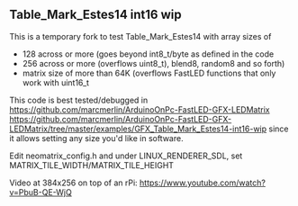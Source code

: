 Table_Mark_Estes14 int16 wip
----------------------------
This is a temporary fork to test Table_Mark_Estes14 with array sizes of
- 128 across or more (goes beyond int8_t/byte as defined in the code
- 256 across or more (overflows uint8_t), blend8, random8 and so forth)
- matrix size of more than 64K (overflows FastLED functions that only work with uint16_t

This code is best tested/debugged in 
https://github.com/marcmerlin/ArduinoOnPc-FastLED-GFX-LEDMatrix
https://github.com/marcmerlin/ArduinoOnPc-FastLED-GFX-LEDMatrix/tree/master/examples/GFX_Table_Mark_Estes14-int16-wip
since it allows setting any size you'd like in software.

Edit neomatrix_config.h and under LINUX_RENDERER_SDL, set MATRIX_TILE_WIDTH/MATRIX_TILE_HEIGHT

Video at 384x256 on top of an rPi: https://www.youtube.com/watch?v=PbuB-QE-WjQ
